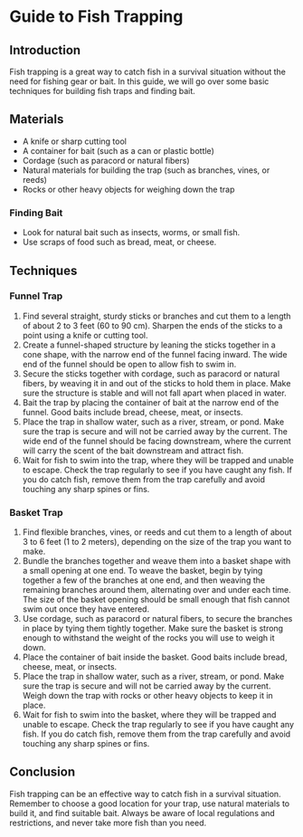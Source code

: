 # Guide to Fish Trapping

## Introduction
Fish trapping is a great way to catch fish in a survival situation without the need for fishing gear or bait. In this guide, we will go over some basic techniques for building fish traps and finding bait.

## Materials
- A knife or sharp cutting tool
- A container for bait (such as a can or plastic bottle)
- Cordage (such as paracord or natural fibers)
- Natural materials for building the trap (such as branches, vines, or reeds)
- Rocks or other heavy objects for weighing down the trap

### Finding Bait
- Look for natural bait such as insects, worms, or small fish.
- Use scraps of food such as bread, meat, or cheese.

## Techniques
### Funnel Trap
1. Find several straight, sturdy sticks or branches and cut them to a length of about 2 to 3 feet (60 to 90 cm). Sharpen the ends of the sticks to a point using a knife or cutting tool.
2. Create a funnel-shaped structure by leaning the sticks together in a cone shape, with the narrow end of the funnel facing inward. The wide end of the funnel should be open to allow fish to swim in.
3. Secure the sticks together with cordage, such as paracord or natural fibers, by weaving it in and out of the sticks to hold them in place. Make sure the structure is stable and will not fall apart when placed in water.
4. Bait the trap by placing the container of bait at the narrow end of the funnel. Good baits include bread, cheese, meat, or insects.
5. Place the trap in shallow water, such as a river, stream, or pond. Make sure the trap is secure and will not be carried away by the current. The wide end of the funnel should be facing downstream, where the current will carry the scent of the bait downstream and attract fish.
6. Wait for fish to swim into the trap, where they will be trapped and unable to escape. Check the trap regularly to see if you have caught any fish. If you do catch fish, remove them from the trap carefully and avoid touching any sharp spines or fins.

### Basket Trap
1. Find flexible branches, vines, or reeds and cut them to a length of about 3 to 6 feet (1 to 2 meters), depending on the size of the trap you want to make.
2. Bundle the branches together and weave them into a basket shape with a small opening at one end. To weave the basket, begin by tying together a few of the branches at one end, and then weaving the remaining branches around them, alternating over and under each time. The size of the basket opening should be small enough that fish cannot swim out once they have entered.
3. Use cordage, such as paracord or natural fibers, to secure the branches in place by tying them tightly together. Make sure the basket is strong enough to withstand the weight of the rocks you will use to weigh it down.
4. Place the container of bait inside the basket. Good baits include bread, cheese, meat, or insects.
5. Place the trap in shallow water, such as a river, stream, or pond. Make sure the trap is secure and will not be carried away by the current. Weigh down the trap with rocks or other heavy objects to keep it in place.
6. Wait for fish to swim into the basket, where they will be trapped and unable to escape. Check the trap regularly to see if you have caught any fish. If you do catch fish, remove them from the trap carefully and avoid touching any sharp spines or fins.

## Conclusion
Fish trapping can be an effective way to catch fish in a survival situation. Remember to choose a good location for your trap, use natural materials to build it, and find suitable bait. Always be aware of local regulations and restrictions, and never take more fish than you need.
